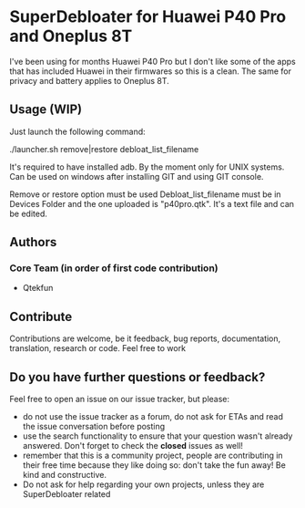 # SuperDebloater for Huawei P40 Pro and Oneplus 8T

I've been using for months Huawei P40 Pro but I don't like some of the apps that has included Huawei in their firmwares so this is a clean. The same for privacy and battery applies to Oneplus 8T.

## Usage (WIP)
Just launch the following command:

./launcher.sh remove|restore debloat_list_filename

It's required to have installed adb. By the moment only for UNIX systems. Can be used on windows after installing GIT and using GIT console.

Remove or restore option must be used
Debloat_list_filename must be in Devices Folder and the one uploaded is "p40pro.qtk". It's a text file and can be edited.

## Authors
### Core Team (in order of first code contribution)

* Qtekfun

## Contribute

Contributions are welcome, be it feedback, bug reports, documentation, translation, research or code. Feel free to work

## Do you have further questions or feedback?

Feel free to open an issue on our issue tracker, but please:
- do not use the issue tracker as a forum, do not ask for ETAs and read the issue conversation before posting
- use the search functionality to ensure that your question wasn't already answered. Don't forget to check the **closed** issues as well!
- remember that this is a community project, people are contributing in their free time because they like doing so: don't take the fun away! Be kind and constructive.
- Do not ask for help regarding your own projects, unless they are SuperDebloater related


